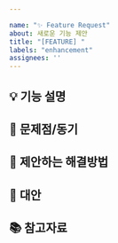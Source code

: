 ```yaml
---

name: "✨ Feature Request"
about: 새로운 기능 제안
title: "[FEATURE] "
labels: "enhancement"
assignees: ''
---
```

## 💡 기능 설명<!-- 어떤 기능을 원하시나요? -->

## 🤔 문제점/동기<!-- 이 기능이 왜 필요한가요? 어떤 문제를 해결하나요? -->

## 🎯 제안하는 해결방법<!-- 구현하고 싶은 기능에 대한 구체적인 설명 -->

## 🔄 대안<!-- 고려했던 다른 대안이 있다면 -->

## 📚 참고자료<!-- 참고할만한 자료, 스크린샷, 링크 등 -->
